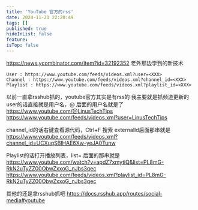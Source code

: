 ```yaml
---
title: 'YouTube 官方的rss'
date: 2024-11-21 22:20:49
tags: []
published: true
hideInList: false
feature: 
isTop: false
---
```

https://news.ycombinator.com/item?id=32192352
老外那边学到的新技术
```
User : https://www.youtube.com/feeds/videos.xml?user=<XXX>
Channel : https://www.youtube.com/feeds/videos.xml?channel_id=<XXX>
Playlist : https://www.youtube.com/feeds/videos.xml?playlist_id=<XXX>
```
以前一直拿rsshub抓的，youtube官方其实是有rss的
我主要就是抓频道更新的
user的话直接就是用户名，@ 后面的用户名就是了
https://www.youtube.com/@LinusTechTips
https://www.youtube.com/feeds/videos.xml?user=LinusTechTips

channel_id的话右键查看源代码，Ctrl+F 搜索 externalId后面那串就是
https://www.youtube.com/feeds/videos.xml?channel_id=UCXuqSBlHAE6Xw-yeJA0Tunw

Playlist的话打开播放列表，list= 后面的那串就是
https://www.youtube.com/watch?v=apdZ7xmytiQ&list=PL8mG-RkN2uTyZZ00ObwZxxoG_nJbs3qec
https://www.youtube.com/feeds/videos.xml?playlist_id=PL8mG-RkN2uTyZZ00ObwZxxoG_nJbs3qec

其他的还是拿rsshub抓吧
https://docs.rsshub.app/routes/social-media#youtube

